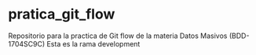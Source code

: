# pratica_git_flow
Repositorio para la practica de Git flow de la materia Datos Masivos (BDD-1704SC9C)
Esta es la rama development
